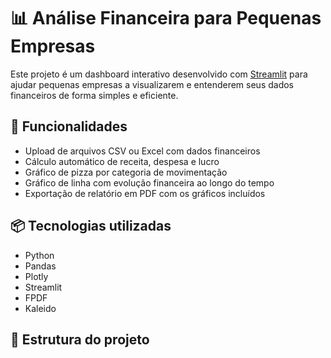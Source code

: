# 📊 Análise Financeira para Pequenas Empresas

Este projeto é um dashboard interativo desenvolvido com [Streamlit](https://streamlit.io) para ajudar pequenas empresas a visualizarem e entenderem seus dados financeiros de forma simples e eficiente.

## 🚀 Funcionalidades

- Upload de arquivos CSV ou Excel com dados financeiros
- Cálculo automático de receita, despesa e lucro
- Gráfico de pizza por categoria de movimentação
- Gráfico de linha com evolução financeira ao longo do tempo
- Exportação de relatório em PDF com os gráficos incluídos

## 📦 Tecnologias utilizadas

- Python
- Pandas
- Plotly
- Streamlit
- FPDF
- Kaleido

## 📁 Estrutura do projeto
